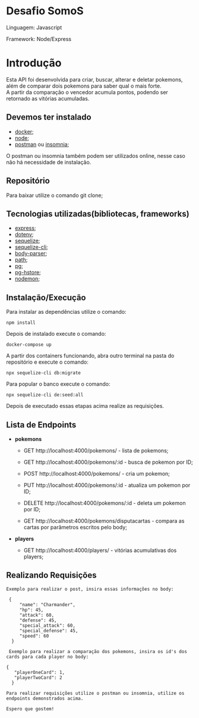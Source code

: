 # Desafio SomoS

Linguagem: Javascript

Framework: Node/Express

# Introdução

Esta API foi desenvolvida para criar, buscar, alterar e deletar pokemons, além de comparar dois pokemons para saber qual o mais forte. 
<br>A partir da comparação o vencedor acumula pontos, podendo ser retornado as vitórias acumuladas.

## Devemos ter instalado

* [docker](https://www.docker.com/);
* [node](https://nodejs.org/en/);
* [postman](https://www.postman.com/) ou [insomnia](https://insomnia.rest/);

O postman ou insomnia também podem ser utilizados online,
nesse caso não há necessidade de instalação.

## Repositório

Para baixar utilize o comando git clone;

## Tecnologias utilizadas(bibliotecas, frameworks)

* [express](https://github.com/expressjs/express);
* [dotenv](https://github.com/motdotla/dotenv);
* [sequelize](https://github.com/sequelize/sequelize);
* [sequelize-cli](https://github.com/sequelize/cli);
* [body-parser](http://expressjs.com/en/resources/middleware/body-parser.html);
* [path](https://nodejs.org/api/path.html);
* [pg](https://github.com/brianc/node-postgres);
* [pg-hstore](https://github.com/scarney81/pg-hstore);
* [nodemon](https://github.com/remy/nodemon);

## Instalação/Execução

Para instalar as dependências utilize o comando: 

`npm install`

Depois de instalado execute o comando: 

`docker-compose up`

A partir dos containers funcionando, abra outro terminal na pasta do repositório e execute o comando:

`npx sequelize-cli db:migrate`

Para popular o banco execute o comando:

`npx sequelize-cli de:seed:all`

Depois de executado essas etapas acima realize as requisições.

## Lista de Endpoints

* **pokemons**
    * GET http://localhost:4000/pokemons/ - lista de pokemons;
    * GET http://localhost:4000/pokemons/:id - busca de pokemon por ID;
    * POST http://localhost:4000/pokemons/ - cria um pokemon;
  
    * PUT http://localhost:4000/pokemons/:id - atualiza um pokemon por ID;
    * DELETE http://localhost:4000/pokemons/:id - deleta um pokemon por ID;
    * GET http://localhost:4000/pokemons/disputacartas - compara as cartas por parâmetros escritos pelo body;
    
* **players**
    * GET http://localhost:4000/players/ - vitórias acumulativas dos players;
    
## Realizando Requisições
      
    Exemplo para realizar o post, insira essas informações no body:
     
     {
         "name": "Charmander",
         "hp": 45,
         "attack": 60,
         "defense": 45,
         "special_attack": 60,
         "special_defense": 45,
         "speed": 60   
      }
      
     Exemplo para realizar a comparação dos pokemons, insira os id's dos cards para cada player no body:
     
    {
       "playerOneCard": 1,
       "playerTwoCard": 2
      }
      
    Para realizar requisições utilize o postman ou insomnia, utilize os endpoints demonstrados acima. 
    
    Espero que gostem!
